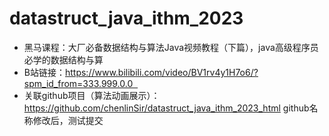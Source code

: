 # datastruct_java_ithm_2023
- 黑马课程：大厂必备数据结构与算法Java视频教程（下篇），java高级程序员必学的数据结构与算
- B站链接：https://www.bilibili.com/video/BV1rv4y1H7o6/?spm_id_from=333.999.0.0  
- 关联github项目（算法动画展示）：https://github.com/chenlinSir/datastruct_java_ithm_2023_html
github名称修改后，测试提交